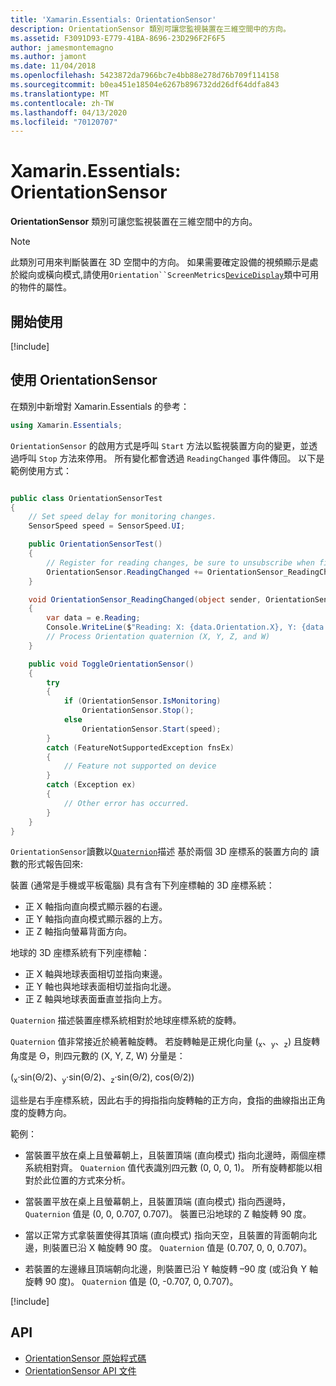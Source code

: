 ```yaml
---
title: 'Xamarin.Essentials: OrientationSensor'
description: OrientationSensor 類別可讓您監視裝置在三維空間中的方向。
ms.assetid: F3091D93-E779-41BA-8696-23D296F2F6F5
author: jamesmontemagno
ms.author: jamont
ms.date: 11/04/2018
ms.openlocfilehash: 5423872da7966bc7e4bb88e278d76b709f114158
ms.sourcegitcommit: b0ea451e18504e6267b896732dd26df64ddfa843
ms.translationtype: MT
ms.contentlocale: zh-TW
ms.lasthandoff: 04/13/2020
ms.locfileid: "70120707"
---
```

# <a name="xamarinessentials-orientationsensor"></a>Xamarin.Essentials: OrientationSensor

**OrientationSensor** 類別可讓您監視裝置在三維空間中的方向。

> [!NOTE]
> 此類別可用來判斷裝置在 3D 空間中的方向。 如果需要確定設備的視頻顯示是處於縱向或橫向模式,請使用`Orientation``ScreenMetrics`[`DeviceDisplay`](device-display.md)類中可用的物件的屬性。

## <a name="get-started"></a>開始使用

[!include[](~/essentials/includes/get-started.md)]

## <a name="using-orientationsensor"></a>使用 OrientationSensor

在類別中新增對 Xamarin.Essentials 的參考：

```csharp
using Xamarin.Essentials;
```

`OrientationSensor` 的啟用方式是呼叫 `Start` 方法以監視裝置方向的變更，並透過呼叫 `Stop` 方法來停用。 所有變化都會透過 `ReadingChanged` 事件傳回。 以下是範例使用方式：

```csharp

public class OrientationSensorTest
{
    // Set speed delay for monitoring changes.
    SensorSpeed speed = SensorSpeed.UI;

    public OrientationSensorTest()
    {
        // Register for reading changes, be sure to unsubscribe when finished
        OrientationSensor.ReadingChanged += OrientationSensor_ReadingChanged;
    }

    void OrientationSensor_ReadingChanged(object sender, OrientationSensorChangedEventArgs e)
    {
        var data = e.Reading;
        Console.WriteLine($"Reading: X: {data.Orientation.X}, Y: {data.Orientation.Y}, Z: {data.Orientation.Z}, W: {data.Orientation.W}");
        // Process Orientation quaternion (X, Y, Z, and W)
    }

    public void ToggleOrientationSensor()
    {
        try
        {
            if (OrientationSensor.IsMonitoring)
                OrientationSensor.Stop();
            else
                OrientationSensor.Start(speed);
        }
        catch (FeatureNotSupportedException fnsEx)
        {
            // Feature not supported on device
        }
        catch (Exception ex)
        {
            // Other error has occurred.
        }
    }
}
```

`OrientationSensor`讀數以[`Quaternion`](xref:System.Numerics.Quaternion)描述 基於兩個 3D 座標系的裝置方向的 讀數的形式報告回來:

裝置 (通常是手機或平板電腦) 具有含有下列座標軸的 3D 座標系統：

- 正 X 軸指向直向模式顯示器的右邊。
- 正 Y 軸指向直向模式顯示器的上方。
- 正 Z 軸指向螢幕背面方向。

地球的 3D 座標系統有下列座標軸：

- 正 X 軸與地球表面相切並指向東邊。
- 正 Y 軸也與地球表面相切並指向北邊。
- 正 Z 軸與地球表面垂直並指向上方。

`Quaternion` 描述裝置座標系統相對於地球座標系統的旋轉。

`Quaternion` 值非常接近於繞著軸旋轉。 若旋轉軸是正規化向量 (<sub>x</sub>、<sub>y</sub>、<sub>z</sub>) 且旋轉角度是 Θ，則四元數的 (X, Y, Z, W) 分量是：

(<sub>x</sub>·sin(Θ/2)、<sub>y</sub>·sin(Θ/2)、<sub>z</sub>·sin(Θ/2), cos(Θ/2))

這些是右手座標系統，因此右手的拇指指向旋轉軸的正方向，食指的曲線指出正角度的旋轉方向。

範例：

- 當裝置平放在桌上且螢幕朝上，且裝置頂端 (直向模式) 指向北邊時，兩個座標系統相對齊。 `Quaternion` 值代表識別四元數 (0, 0, 0, 1)。 所有旋轉都能以相對於此位置的方式來分析。

- 當裝置平放在桌上且螢幕朝上，且裝置頂端 (直向模式) 指向西邊時，`Quaternion` 值是 (0, 0, 0.707, 0.707)。 裝置已沿地球的 Z 軸旋轉 90 度。

- 當以正常方式拿裝置使得其頂端 (直向模式) 指向天空，且裝置的背面朝向北邊，則裝置已沿 X 軸旋轉 90 度。 `Quaternion` 值是 (0.707, 0, 0, 0.707)。

- 若裝置的左邊緣且頂端朝向北邊，則裝置已沿 Y 軸旋轉 &ndash;90 度 (或沿負 Y 軸旋轉 90 度)。 `Quaternion` 值是 (0, -0.707, 0, 0.707)。

[!include[](~/essentials/includes/sensor-speed.md)]

## <a name="api"></a>API

- [OrientationSensor 原始程式碼](https://github.com/xamarin/Essentials/tree/master/Xamarin.Essentials/OrientationSensor)
- [OrientationSensor API 文件](xref:Xamarin.Essentials.OrientationSensor)
